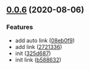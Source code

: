## [0.0.6](https://gitlab.alipay-inc.com/kevin.hs/dragaux/compare/325d687f803402c528a9417cc70376c5e2de47c3...v0.0.6) (2020-08-06)


### Features

* add auto link ([08eb0f9](https://gitlab.alipay-inc.com/kevin.hs/dragaux/commit/08eb0f9d4d8b6c408ee9076032d1833b927f848d))
* add link ([2721336](https://gitlab.alipay-inc.com/kevin.hs/dragaux/commit/2721336a0e5672ba7ad92248103c2cf5f9f277f7))
* init ([325d687](https://gitlab.alipay-inc.com/kevin.hs/dragaux/commit/325d687f803402c528a9417cc70376c5e2de47c3))
* init link ([b588632](https://gitlab.alipay-inc.com/kevin.hs/dragaux/commit/b5886328a4bc8652ededa906326a511505ab5132))



